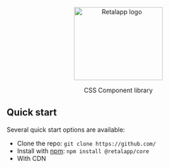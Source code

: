 <p align="center">
  <a href="#">
    <img src="https://res.cloudinary.com/kentruri/image/upload/v1640101557/Logo_White_BG_mxbutd.png" alt="Retalapp logo" width="200" height="165">
  </a>
</p>

<p align="center">
  CSS Component library
</p>



## Quick start

Several quick start options are available:

- Clone the repo: `git clone https://github.com/`
- Install with [npm](https://www.npmjs.com/): `npm install @retalapp/core`
- With CDN 